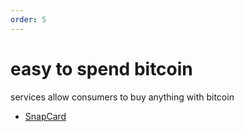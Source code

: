 ```yaml
---
order: 5
---
```


# easy to spend bitcoin

services allow consumers to buy anything with bitcoin

- [SnapCard](https://www.joinsnapcard.com/)